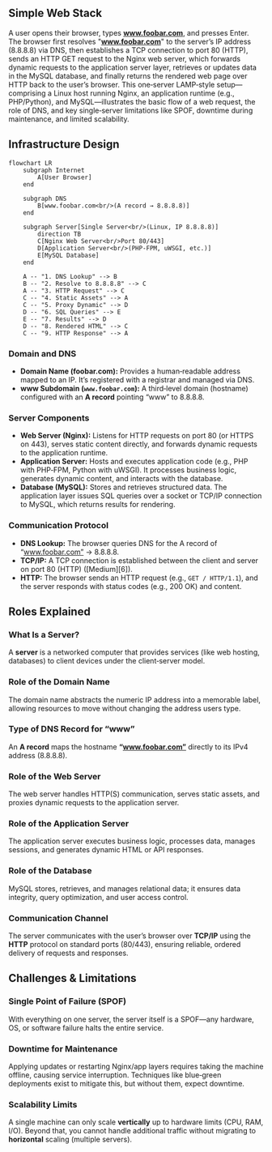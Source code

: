 ## Simple Web Stack

A user opens their browser, types **www.foobar.com**, and presses Enter. The browser first resolves "**www.foobar.com**" to the server’s IP address (8.8.8.8) via DNS, then establishes a TCP connection to port 80 (HTTP), sends an HTTP GET request to the Nginx web server, which forwards dynamic requests to the application server layer, retrieves or updates data in the MySQL database, and finally returns the rendered web page over HTTP back to the user’s browser. This one‑server LAMP‑style setup—comprising a Linux host running Nginx, an application runtime (e.g., PHP/Python), and MySQL—illustrates the basic flow of a web request, the role of DNS, and key single‑server limitations like SPOF, downtime during maintenance, and limited scalability.

## Infrastructure Design

```mermaid
flowchart LR
    subgraph Internet
        A[User Browser]
    end

    subgraph DNS
        B[www.foobar.com<br/>(A record → 8.8.8.8)]
    end

    subgraph Server[Single Server<br/>(Linux, IP 8.8.8.8)]
        direction TB
        C[Nginx Web Server<br/>Port 80/443]
        D[Application Server<br/>(PHP‑FPM, uWSGI, etc.)]
        E[MySQL Database]
    end

    A -- "1. DNS Lookup" --> B
    B -- "2. Resolve to 8.8.8.8" --> C
    A -- "3. HTTP Request" --> C
    C -- "4. Static Assets" --> A
    C -- "5. Proxy Dynamic" --> D
    D -- "6. SQL Queries" --> E
    E -- "7. Results" --> D
    D -- "8. Rendered HTML" --> C
    C -- "9. HTTP Response" --> A
```

### Domain and DNS

* **Domain Name (foobar.com):** Provides a human‑readable address mapped to an IP. It’s registered with a registrar and managed via DNS.
* **www Subdomain (`www.foobar.com`):** A third‑level domain (hostname) configured with an **A record** pointing “www” to 8.8.8.8.

### Server Components

* **Web Server (Nginx):** Listens for HTTP requests on port 80 (or HTTPS on 443), serves static content directly, and forwards dynamic requests to the application runtime.
* **Application Server:** Hosts and executes application code (e.g., PHP with PHP‑FPM, Python with uWSGI). It processes business logic, generates dynamic content, and interacts with the database.
* **Database (MySQL):** Stores and retrieves structured data. The application layer issues SQL queries over a socket or TCP/IP connection to MySQL, which returns results for rendering.

### Communication Protocol

* **DNS Lookup:** The browser queries DNS for the A record of “www.foobar.com” → 8.8.8.8.
* **TCP/IP:** A TCP connection is established between the client and server on port 80 (HTTP) ([Medium][6]).
* **HTTP:** The browser sends an HTTP request (e.g., `GET / HTTP/1.1`), and the server responds with status codes (e.g., 200 OK) and content.

## Roles Explained

### What Is a Server?

A **server** is a networked computer that provides services (like web hosting, databases) to client devices under the client‑server model.

### Role of the Domain Name

The domain name abstracts the numeric IP address into a memorable label, allowing resources to move without changing the address users type.

### Type of DNS Record for “www”

An **A record** maps the hostname **“www.foobar.com”** directly to its IPv4 address (8.8.8.8).

### Role of the Web Server

The web server handles HTTP(S) communication, serves static assets, and proxies dynamic requests to the application server.

### Role of the Application Server

The application server executes business logic, processes data, manages sessions, and generates dynamic HTML or API responses.

### Role of the Database

MySQL stores, retrieves, and manages relational data; it ensures data integrity, query optimization, and user access control.

### Communication Channel

The server communicates with the user’s browser over **TCP/IP** using the **HTTP** protocol on standard ports (80/443), ensuring reliable, ordered delivery of requests and responses.

## Challenges & Limitations

### Single Point of Failure (SPOF)

With everything on one server, the server itself is a SPOF—any hardware, OS, or software failure halts the entire service.

### Downtime for Maintenance

Applying updates or restarting Nginx/app layers requires taking the machine offline, causing service interruption. Techniques like blue‑green deployments exist to mitigate this, but without them, expect downtime.

### Scalability Limits

A single machine can only scale **vertically** up to hardware limits (CPU, RAM, I/O). Beyond that, you cannot handle additional traffic without migrating to **horizontal** scaling (multiple servers).

